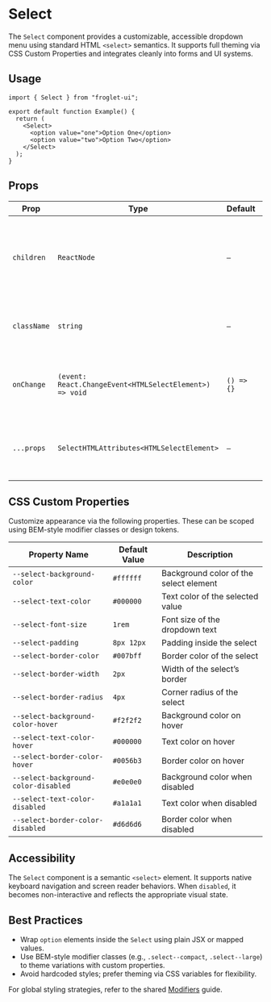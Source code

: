 # Select

The `Select` component provides a customizable, accessible dropdown menu using standard HTML `<select>` semantics. It supports full theming via CSS Custom Properties and integrates cleanly into forms and UI systems.

## Usage

```tsx
import { Select } from "froglet-ui";

export default function Example() {
  return (
    <Select>
      <option value="one">Option One</option>
      <option value="two">Option Two</option>
    </Select>
  );
}
```

## Props

| Prop        | Type                                                    | Default    | Description                                                            |
| ----------- | ------------------------------------------------------- | ---------- | ---------------------------------------------------------------------- |
| `children`  | `ReactNode`                                             | `—`        | Option elements to display inside the dropdown. Supports plain or JSX. |
| `className` | `string`                                                | `—`        | Additional classes to modify appearance or behavior.                   |
| `onChange`  | `(event: React.ChangeEvent<HTMLSelectElement>) => void` | `() => {}` | Change handler. Fires when a different option is selected.             |
| `...props`  | `SelectHTMLAttributes<HTMLSelectElement>`               | `—`        | All standard HTML select attributes (e.g., `value`, `disabled`).       |

## CSS Custom Properties

Customize appearance via the following properties. These can be scoped using BEM-style modifier classes or design tokens.

| Property Name                        | Default Value | Description                            |
| ------------------------------------ | ------------- | -------------------------------------- |
| `--select-background-color`          | `#ffffff`     | Background color of the select element |
| `--select-text-color`                | `#000000`     | Text color of the selected value       |
| `--select-font-size`                 | `1rem`        | Font size of the dropdown text         |
| `--select-padding`                   | `8px 12px`    | Padding inside the select              |
| `--select-border-color`              | `#007bff`     | Border color of the select             |
| `--select-border-width`              | `2px`         | Width of the select’s border           |
| `--select-border-radius`             | `4px`         | Corner radius of the select            |
| `--select-background-color-hover`    | `#f2f2f2`     | Background color on hover              |
| `--select-text-color-hover`          | `#000000`     | Text color on hover                    |
| `--select-border-color-hover`        | `#0056b3`     | Border color on hover                  |
| `--select-background-color-disabled` | `#e0e0e0`     | Background color when disabled         |
| `--select-text-color-disabled`       | `#a1a1a1`     | Text color when disabled               |
| `--select-border-color-disabled`     | `#d6d6d6`     | Border color when disabled             |

## Accessibility

The `Select` component is a semantic `<select>` element. It supports native keyboard navigation and screen reader behaviors. When `disabled`, it becomes non-interactive and reflects the appropriate visual state.

## Best Practices

- Wrap `option` elements inside the `Select` using plain JSX or mapped values.
- Use BEM-style modifier classes (e.g., `.select--compact`, `.select--large`) to theme variations with custom properties.
- Avoid hardcoded styles; prefer theming via CSS variables for flexibility.

For global styling strategies, refer to the shared [Modifiers](../../../../docs/modifiers.md) guide.

